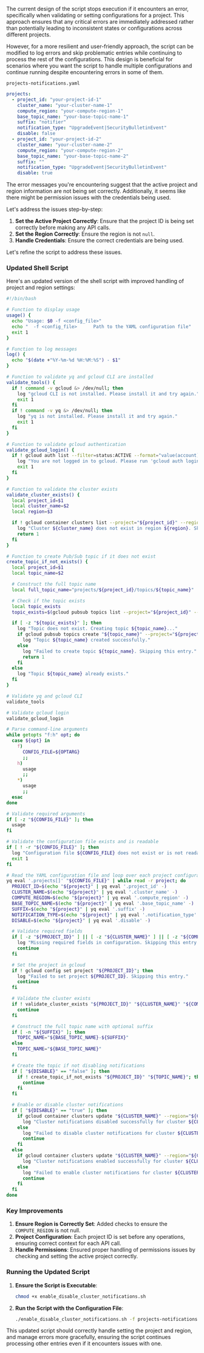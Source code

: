 The current design of the script stops execution if it encounters an error, specifically when validating or setting configurations for a project. This approach ensures that any critical errors are immediately addressed rather than potentially leading to inconsistent states or configurations across different projects.

However, for a more resilient and user-friendly approach, the script can be modified to log errors and skip problematic entries while continuing to process the rest of the configurations. This design is beneficial for scenarios where you want the script to handle multiple configurations and continue running despite encountering errors in some of them.

`` projects-notifications.yaml ``

```yaml
projects:
  - project_id: "your-project-id-1"
    cluster_name: "your-cluster-name-1"
    compute_region: "your-compute-region-1"
    base_topic_name: "your-base-topic-name-1"
    suffix: "notifier"
    notification_type: "UpgradeEvent|SecurityBulletinEvent"
    disable: false
  - project_id: "your-project-id-2"
    cluster_name: "your-cluster-name-2"
    compute_region: "your-compute-region-2"
    base_topic_name: "your-base-topic-name-2"
    suffix: ""
    notification_type: "UpgradeEvent|SecurityBulletinEvent"
    disable: true

```
The error messages you're encountering suggest that the active project and region information are not being set correctly. Additionally, it seems like there might be permission issues with the credentials being used.

Let's address the issues step-by-step:

1. **Set the Active Project Correctly**: Ensure that the project ID is being set correctly before making any API calls.
2. **Set the Region Correctly**: Ensure the region is not `null`.
3. **Handle Credentials**: Ensure the correct credentials are being used.

Let's refine the script to address these issues.

### Updated Shell Script

Here's an updated version of the shell script with improved handling of project and region settings:

```bash
#!/bin/bash

# Function to display usage
usage() {
  echo "Usage: $0 -f <config_file>"
  echo "  -f <config_file>      Path to the YAML configuration file"
  exit 1
}

# Function to log messages
log() {
  echo "$(date +"%Y-%m-%d %H:%M:%S") - $1"
}

# Function to validate yq and gcloud CLI are installed
validate_tools() {
  if ! command -v gcloud &> /dev/null; then
    log "gcloud CLI is not installed. Please install it and try again."
    exit 1
  fi
  if ! command -v yq &> /dev/null; then
    log "yq is not installed. Please install it and try again."
    exit 1
  fi
}

# Function to validate gcloud authentication
validate_gcloud_login() {
  if ! gcloud auth list --filter=status:ACTIVE --format="value(account)" > /dev/null 2>&1; then
    log "You are not logged in to gcloud. Please run 'gcloud auth login' to login."
    exit 1
  fi
}

# Function to validate the cluster exists
validate_cluster_exists() {
  local project_id=$1
  local cluster_name=$2
  local region=$3

  if ! gcloud container clusters list --project="${project_id}" --region="${region}" --filter="name=${cluster_name}" --format="value(name)" | grep -q "${cluster_name}"; then
    log "Cluster ${cluster_name} does not exist in region ${region}. Skipping this entry."
    return 1
  fi
}

# Function to create Pub/Sub topic if it does not exist
create_topic_if_not_exists() {
  local project_id=$1
  local topic_name=$2

  # Construct the full topic name
  local full_topic_name="projects/${project_id}/topics/${topic_name}"

  # Check if the topic exists
  local topic_exists
  topic_exists=$(gcloud pubsub topics list --project="${project_id}" --filter="name:${full_topic_name}" --format="value(name)")

  if [ -z "${topic_exists}" ]; then
    log "Topic does not exist. Creating topic ${topic_name}..."
    if gcloud pubsub topics create "${topic_name}" --project="${project_id}"; then
      log "Topic ${topic_name} created successfully."
    else
      log "Failed to create topic ${topic_name}. Skipping this entry."
      return 1
    fi
  else
    log "Topic ${topic_name} already exists."
  fi
}

# Validate yq and gcloud CLI
validate_tools

# Validate gcloud login
validate_gcloud_login

# Parse command-line arguments
while getopts "f:h" opt; do
  case ${opt} in
    f)
      CONFIG_FILE=${OPTARG}
      ;;
    h)
      usage
      ;;
    *)
      usage
      ;;
  esac
done

# Validate required arguments
if [ -z "${CONFIG_FILE}" ]; then
  usage
fi

# Validate the configuration file exists and is readable
if [ ! -r "${CONFIG_FILE}" ]; then
  log "Configuration file ${CONFIG_FILE} does not exist or is not readable."
  exit 1
fi

# Read the YAML configuration file and loop over each project configuration
yq eval '.projects[]' "${CONFIG_FILE}" | while read -r project; do
  PROJECT_ID=$(echo "${project}" | yq eval '.project_id' -)
  CLUSTER_NAME=$(echo "${project}" | yq eval '.cluster_name' -)
  COMPUTE_REGION=$(echo "${project}" | yq eval '.compute_region' -)
  BASE_TOPIC_NAME=$(echo "${project}" | yq eval '.base_topic_name' -)
  SUFFIX=$(echo "${project}" | yq eval '.suffix' -)
  NOTIFICATION_TYPE=$(echo "${project}" | yq eval '.notification_type' -)
  DISABLE=$(echo "${project}" | yq eval '.disable' -)

  # Validate required fields
  if [ -z "${PROJECT_ID}" ] || [ -z "${CLUSTER_NAME}" ] || [ -z "${COMPUTE_REGION}" ] || [ -z "${BASE_TOPIC_NAME}" ] || [ -z "${NOTIFICATION_TYPE}" ] && [ "${DISABLE}" == "false" ]; then
    log "Missing required fields in configuration. Skipping this entry."
    continue
  fi

  # Set the project in gcloud
  if ! gcloud config set project "${PROJECT_ID}"; then
    log "Failed to set project ${PROJECT_ID}. Skipping this entry."
    continue
  fi

  # Validate the cluster exists
  if ! validate_cluster_exists "${PROJECT_ID}" "${CLUSTER_NAME}" "${COMPUTE_REGION}"; then
    continue
  fi

  # Construct the full topic name with optional suffix
  if [ -n "${SUFFIX}" ]; then
    TOPIC_NAME="${BASE_TOPIC_NAME}-${SUFFIX}"
  else
    TOPIC_NAME="${BASE_TOPIC_NAME}"
  fi

  # Create the topic if not disabling notifications
  if [ "${DISABLE}" == "false" ]; then
    if ! create_topic_if_not_exists "${PROJECT_ID}" "${TOPIC_NAME}"; then
      continue
    fi
  fi

  # Enable or disable cluster notifications
  if [ "${DISABLE}" == "true" ]; then
    if gcloud container clusters update "${CLUSTER_NAME}" --region="${COMPUTE_REGION}" --notification-config=pubsub=DISABLED; then
      log "Cluster notifications disabled successfully for cluster ${CLUSTER_NAME}."
    else
      log "Failed to disable cluster notifications for cluster ${CLUSTER_NAME}. Skipping this entry."
      continue
    fi
  else
    if gcloud container clusters update "${CLUSTER_NAME}" --region="${COMPUTE_REGION}" --notification-config=pubsub=ENABLED,pubsub-topic=projects/"${PROJECT_ID}"/topics/"${TOPIC_NAME}",filter="${NOTIFICATION_TYPE}"; then
      log "Cluster notifications enabled successfully for cluster ${CLUSTER_NAME}."
    else
      log "Failed to enable cluster notifications for cluster ${CLUSTER_NAME}. Skipping this entry."
      continue
    fi
  fi
done
```

### Key Improvements

1. **Ensure Region is Correctly Set**: Added checks to ensure the `COMPUTE_REGION` is not null.
2. **Project Configuration**: Each project ID is set before any operations, ensuring correct context for each API call.
3. **Handle Permissions**: Ensured proper handling of permissions issues by checking and setting the active project correctly.

### Running the Updated Script

1. **Ensure the Script is Executable**:

   ```bash
   chmod +x enable_disable_cluster_notifications.sh
   ```

2. **Run the Script with the Configuration File**:

   ```bash
   ./enable_disable_cluster_notifications.sh -f projects-notifications.yaml
   ```

This updated script should correctly handle setting the project and region, and manage errors more gracefully, ensuring the script continues processing other entries even if it encounters issues with one.
